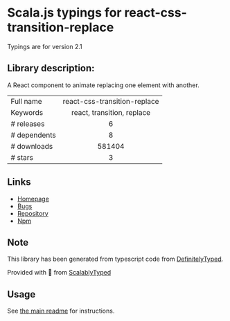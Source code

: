 
# Scala.js typings for react-css-transition-replace

Typings are for version 2.1

## Library description:
A React component to animate replacing one element with another.

|                    |                 |
| ------------------ | :-------------: |
| Full name          | react-css-transition-replace |
| Keywords           | react, transition, replace |
| # releases         | 6 |
| # dependents       | 8 |
| # downloads        | 581404 |
| # stars            | 3 |

## Links
- [Homepage](https://github.com/marnusw/react-css-transition-replace)
- [Bugs](https://github.com/marnusw/react-css-transition-replace/issues)
- [Repository](https://github.com/marnusw/react-css-transition-replace)
- [Npm](https://www.npmjs.com/package/react-css-transition-replace)
    


## Note
This library has been generated from typescript code from [DefinitelyTyped](https://definitelytyped.org).

Provided with :purple_heart: from [ScalablyTyped](https://github.com/oyvindberg/ScalablyTyped)

## Usage
See [the main readme](../../readme.md) for instructions.


